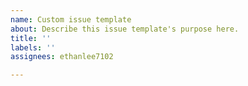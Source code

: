 ```yaml
---
name: Custom issue template
about: Describe this issue template's purpose here.
title: ''
labels: ''
assignees: ethanlee7102

---
```




